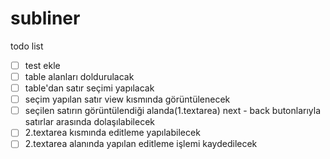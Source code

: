 # subliner

todo list
- [ ] test ekle
- [ ] table alanları doldurulacak
- [ ] table'dan satır seçimi yapılacak
- [ ] seçim yapılan satır view kısmında görüntülenecek
- [ ] seçilen satırın görüntülendiği alanda(1.textarea) next - back butonlarıyla satırlar arasında dolaşılabilecek
- [ ] 2.textarea kısmında editleme yapılabilecek
- [ ] 2.textarea alanında yapılan editleme işlemi kaydedilecek
